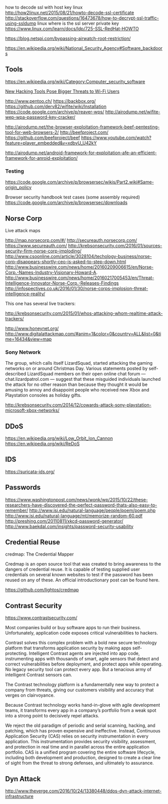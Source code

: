 
<!--
-->

how to decode ssl with host key linux
http://how2linux.net/2015/08/21/howto-decode-ssl-certificate
http://stackoverflow.com/questions/16473678/how-to-decrypt-ssl-traffic-using-ssldump
linux where is the ssl server private key
https://www.linux.com/learn/docs/ldp/725-SSL-RedHat-HOWTO

https://blog.netspi.com/bypassing-airwatch-root-restriction/

https://en.wikipedia.org/wiki/National_Security_Agency#Software_backdoors

Tools
------

https://en.wikipedia.org/wiki/Category:Computer_security_software

[New Hacking Tools Pose Bigger Threats to Wi-Fi Users]( http://www.nytimes.com/2011/02/17/technology/personaltech/17basics.html?_r=0 )

http://www.pentoo.ch/
https://backbox.org/
https://github.com/derv82/wifite/wiki/Installation
https://code.google.com/archive/p/reaver-wps/
http://airodump.net/wifite-wep-wpa-password-key-cracker/

http://airodump.net/the-browser-exploitation-framework-beef-pentesting-tool-for-web-browsers-2/
http://beefproject.com/
https://github.com/beefproject/beef
https://www.youtube.com/watch?feature=player_embedded&v=xdbvU_U42kY


http://airodump.net/android-framework-for-exploitation-afe-an-efficient-framework-for-anroid-exploitation/

### Testing

https://code.google.com/archive/p/browsersec/wikis/Part2.wiki#Same-origin_policy

Browser security handbook test cases (some assembly required)
https://code.google.com/archive/p/browsersec/downloads

Norse Corp
----------

Live attack maps

http://map.norsecorp.com/#/
http://secureauth.norsecorp.com/
https://www.secureauth.com/
http://krebsonsecurity.com/2016/01/sources-security-firm-norse-corp-imploding/
http://www.csoonline.com/article/3028104/techology-business/norse-corp-disappears-shortly-ceo-is-asked-to-step-down.html
http://www.businesswire.com/news/home/20160209006615/en/Norse-Corp.-Names-Industry-Visionary-Howard-A.
http://www.businesswire.com/news/home/20160217005453/en/Threat-Intelligence-Innovator-Norse-Corp.-Releases-Findings
http://infospectives.co.uk/2016/01/30/norse-corps-implosion-threat-intelligence-reality/

This one has several live trackers:

http://krebsonsecurity.com/2015/01/whos-attacking-whom-realtime-attack-trackers/

http://www.honeynet.org/
http://www.digitalattackmap.com/#anim=1&color=0&country=ALL&list=0&time=16434&view=map

### Sony Network

The group, which calls itself LizardSquad, started attacking the
gaming networks on or around Christmas Day. Various statements
posted by self-described LizardSquad members on their open online
chat forum — chat.lizardpatrol.com — suggest that these misguided
individuals launched the attack for no other reason than because
they thought it would be amusing to annoy and disappoint people who
received new Xbox and Playstation consoles as holiday gifts.

http://krebsonsecurity.com/2014/12/cowards-attack-sony-playstation-microsoft-xbox-networks/

DDoS
----

https://en.wikipedia.org/wiki/Low_Orbit_Ion_Cannon
https://en.wikipedia.org/wiki/ReDoS

IDS
----

https://suricata-ids.org/

Passwords
---------

https://www.washingtonpost.com/news/wonk/wp/2015/10/22/these-researchers-have-discovered-the-perfect-password-thats-also-easy-to-remember/
http://www.isi.edu/natural-language/people/poem/poem.php
http://www.isi.edu/natural-language/mt/memorize-random-60.pdf
http://preshing.com/20110811/xkcd-password-generator/
http://www.baekdal.com/insights/password-security-usability

Credential Reuse
----------------

credmap: The Credential Mapper

Credmap is an open source tool that was created to bring awareness to the dangers of credential reuse. It is capable of testing supplied user credentials on several known websites to test if the password has been reused on any of these. An official introductionary post can be found here.


https://github.com/lightos/credmap

Contrast Security
-----------------

https://www.contrastsecurity.com/

Most companies build or buy software apps to run their business.
Unfortunately, application code exposes critical vulnerabilities
to hackers.

Contrast solves this complex problem with a bold new secure technology
platform that transforms application security by making apps
self-protecting. Intelligent Contrast agents are injected into app
code, instrumenting apps with thousands of smart, agile sensors
that detect and correct vulnerabilities before deployment, and
protect apps while operating. No legacy security tool can protect
every app. But a tenacious army of intelligent Contrast sensors
can.

The Contrast technology platform is a fundamentally new way to
protect a company from threats, giving our customers visibility and
accuracy that verges on clairvoyance.

Because Contrast technology works hand-in-glove with agile development
teams, it transforms every app in a company’s portfolio from a weak
spot into a strong point to decisively repel attacks.

We reject the old paradigm of periodic and serial scanning, hacking, and patching, which has proven expensive and ineffective. Instead, Continuous Application Security (CAS) relies on security instrumentation in every application. This instrumentation provides security visibility, assessment, and protection in real time and in parallel across the entire application portfolio. CAS is a unified program covering the entire software lifecycle, including both development and production, designed to create a clear line of sight from the threat to strong defenses, and ultimately to assurance.

Dyn Attack
----------

http://www.theverge.com/2016/10/24/13380448/ddos-dyn-attack-internet-infrastructure

<!-- vim: set autoindent expandtab sw=4 syntax=markdown: -->
